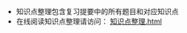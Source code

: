 - 知识点整理包含复习提要中的所有题目和对应知识点
- 在线阅读知识点整理请访问： [知识点整理.html](https://htmlpreview.github.io/?https://github.com/flynn-desu/Algorithm_Course/blob/master/%E7%9F%A5%E8%AF%86%E7%82%B9%E6%95%B4%E7%90%86.html)